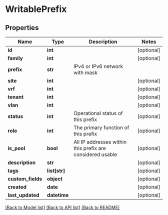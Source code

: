 # WritablePrefix

## Properties
Name | Type | Description | Notes
------------ | ------------- | ------------- | -------------
**id** | **int** |  | [optional] 
**family** | **int** |  | [optional] 
**prefix** | **str** | IPv4 or IPv6 network with mask | 
**site** | **int** |  | [optional] 
**vrf** | **int** |  | [optional] 
**tenant** | **int** |  | [optional] 
**vlan** | **int** |  | [optional] 
**status** | **int** | Operational status of this prefix | [optional] 
**role** | **int** | The primary function of this prefix | [optional] 
**is_pool** | **bool** | All IP addresses within this prefix are considered usable | [optional] 
**description** | **str** |  | [optional] 
**tags** | **list[str]** |  | [optional] 
**custom_fields** | **object** |  | [optional] 
**created** | **date** |  | [optional] 
**last_updated** | **datetime** |  | [optional] 

[[Back to Model list]](../README.md#documentation-for-models) [[Back to API list]](../README.md#documentation-for-api-endpoints) [[Back to README]](../README.md)


